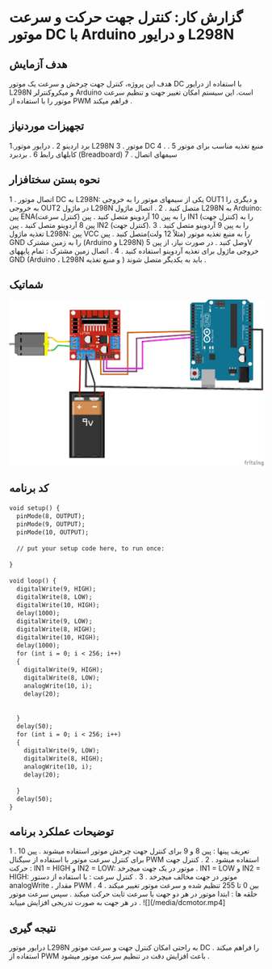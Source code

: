 # گزارش کار: کنترل جهت حرکت و سرعت موتور DC با Arduino و درایور L298N

## هدف آزمایش
هدف این پروژه، کنترل جهت چرخش و سرعت یک موتور DC با استفاده از درایور L298N و میکروکنترلر Arduino است. این
سیستم امکان تغییر جهت و تنظیم سرعت موتور را با استفاده از PWM فراهم میکند .

## تجهیزات موردنیاز
1.برد اردینو
2 . درایور موتور L298N
3 . موتور DC
4 . منبع تغذیه مناسب برای موتور
5 . کابلهای رابط
6 . بردبرد (Breadboard)
7 . سیمهای اتصال

## نحوه بستن سختافزار
1 . اتصال موتور DC به L298N:
 یکی از سیمهای موتور را به خروجی OUT1 و دیگری را به خروجی OUT2 در ماژول L298N متصل کنید .
2 . اتصال ماژول L298N به Arduino:
 پین ENA(کنترل سرعت) را به پین 10 آردوینو متصل کنید .
پین IN1 (کنترل جهت) را به پین 8 آردوینو متصل کنید .
 پین IN2 (کنترل جهت)را به پین 9 آردوینو متصل کنید .
3 . تغذیه ماژول L298N:
 پین VCC را به منبع تغذیه موتور (مثلاً 12 ولت)متصل کنید .
 پین GND را به زمین مشترک (Arduino و L298N) وصل کنید .
در صورت نیاز، از پین 5V خروجی ماژول برای تغذیه آردوینو استفاده کنید .
4 . اتصال زمین مشترک :
 تمام پایههای GND (Arduino ، L298N و منبع تغذیه ) باید به یکدیگر متصل شوند .

 ## شماتیک
 ![](/armicher/armicher_schematic_photo.jpg)
 
## کد برنامه
```
void setup() {
  pinMode(8, OUTPUT);
  pinMode(9, OUTPUT);
  pinMode(10, OUTPUT);

  // put your setup code here, to run once:

}

void loop() {
  digitalWrite(9, HIGH);
  digitalWrite(8, LOW);
  digitalWrite(10, HIGH);
  delay(1000);
  digitalWrite(9, LOW);
  digitalWrite(8, HIGH);
  digitalWrite(10, HIGH);
  delay(1000);
  for (int i = 0; i < 256; i++)
  {
    digitalWrite(9, HIGH);
    digitalWrite(8, LOW);
    analogWrite(10, i);
    delay(20);


  }
  delay(50);
  for (int i = 0; i < 256; i++)
  {
    digitalWrite(9, LOW);
    digitalWrite(8, HIGH);
    analogWrite(10, i);
    delay(20);

  }
  delay(50);
}
```

## توضیحات عملکرد برنامه
1 . تعریف پینها :
پین 8 و 9 برای کنترل جهت چرخش موتور استفاده میشوند .
پین 10 برای کنترل سرعت موتور با استفاده از سیگنال PWM استفاده میشود .
2 . کنترل جهت حرکت :
IN1 = HIGH و IN2 = LOW: موتور در یک جهت میچرخد .
IN1 = LOW و IN2 = HIGH: موتور در جهت مخالف میچرخد .
3 . کنترل سرعت :
با استفاده از دستور analogWrite ، مقدار PWM بین 0 تا 255 تنظیم شده و سرعت موتور تغییر میکند .
4 . حلقه ها :
 ابتدا موتور در هر دو جهت با سرعت ثابت حرکت میکند .
سپس سرعت موتور در هر جهت به صورت تدریجی افزایش مییابد .
![](/media/dcmotor.mp4]
## نتیجه گیری
درایور موتور L298N به راحتی امکان کنترل جهت و سرعت موتور DC را فراهم میکند .
استفاده از PWM باعث افزایش دقت در تنظیم سرعت موتور میشود .
